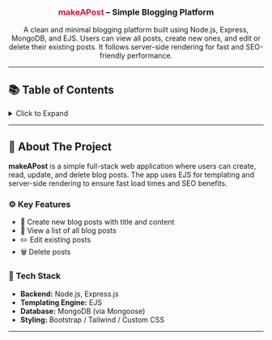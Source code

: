 <div align="center">

  <h3 align="center"><span style="color:crimson">makeAPost</span> – Simple Blogging Platform</h3>

  <p align="center">
    A clean and minimal blogging platform built using Node.js, Express, MongoDB, and EJS. Users can view all posts, create new ones, and edit or delete their existing posts. It follows server-side rendering for fast and SEO-friendly performance.
  </p>

</div>

---

## 📚 Table of Contents

<details>
  <summary>Click to Expand</summary>
  <ol>
    <li><a href="#-about-the-project">About The Project</a>
      <ul>
        <li><a href="#️-key-features">Key Features</a></li>
        <li><a href="#-tech-stack">Tech Stack</a></li>
      </ul>
    </li>
  
  </ol>
</details>

---

## 🧠 About The Project

**makeAPost** is a simple full-stack web application where users can create, read, update, and delete blog posts. The app uses EJS for templating and server-side rendering to ensure fast load times and SEO benefits.

### ⚙️ Key Features

- 📝 Create new blog posts with title and content  
- 📖 View a list of all blog posts  
- ✏️ Edit existing posts  
- 🗑️ Delete posts  


### 🧪 Tech Stack

- **Backend:** Node.js, Express.js  
- **Templating Engine:** EJS  
- **Database:** MongoDB (via Mongoose)  
- **Styling:** Bootstrap / Tailwind / Custom CSS  

---
